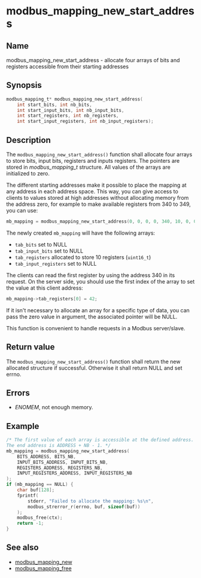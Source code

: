 # modbus_mapping_new_start_address

## Name

modbus_mapping_new_start_address - allocate four arrays of bits and registers accessible from their starting addresses

## Synopsis

```c
modbus_mapping_t* modbus_mapping_new_start_address(
    int start_bits, int nb_bits,
    int start_input_bits, int nb_input_bits,
    int start_registers, int nb_registers,
    int start_input_registers, int nb_input_registers);
```

## Description

The `modbus_mapping_new_start_address()` function shall allocate four arrays to
store bits, input bits, registers and inputs registers. The pointers are stored
in *modbus_mapping_t* structure. All values of the arrays are initialized to zero.

The different starting addresses make it possible to place the mapping at any
address in each address space. This way, you can give access to clients to
values stored at high addresses without allocating memory from the address zero,
for example to make available registers from 340 to 349, you can use:

```c
mb_mapping = modbus_mapping_new_start_address(0, 0, 0, 0, 340, 10, 0, 0);
```

The newly created `mb_mapping` will have the following arrays:

- `tab_bits` set to NULL
- `tab_input_bits` set to NULL
- `tab_registers` allocated to store 10 registers (`uint16_t`)
- `tab_input_registers` set to NULL

The clients can read the first register by using the address 340 in its request.
On the server side, you should use the first index of the array to set the value
at this client address:

```c
mb_mapping->tab_registers[0] = 42;
```

If it isn't necessary to allocate an array for a specific type of data, you can
pass the zero value in argument, the associated pointer will be NULL.

This function is convenient to handle requests in a Modbus server/slave.

## Return value

The `modbus_mapping_new_start_address()` function shall return the new allocated structure if
successful. Otherwise it shall return NULL and set errno.

## Errors

- *ENOMEM*, not enough memory.

## Example

```c
/* The first value of each array is accessible at the defined address.
The end address is ADDRESS + NB - 1. */
mb_mapping = modbus_mapping_new_start_address(
    BITS_ADDRESS, BITS_NB,
    INPUT_BITS_ADDRESS, INPUT_BITS_NB,
    REGISTERS_ADDRESS, REGISTERS_NB,
    INPUT_REGISTERS_ADDRESS, INPUT_REGISTERS_NB
);
if (mb_mapping == NULL) {
    char buf[128];
    fprintf(
        stderr, "Failed to allocate the mapping: %s\n",
        modbus_strerror_r(errno, buf, sizeof(buf))
    );
    modbus_free(ctx);
    return -1;
}
```

## See also

- [modbus_mapping_new](modbus_mapping_new.md)
- [modbus_mapping_free](modbus_mapping_free.md)
